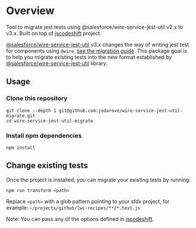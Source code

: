 # Overview

Tool to migrate jest tests using @salesforce/wire-service-jest-util v2.x to v3.x. Built on top of [jscodeshift](https://github.com/facebook/jscodeshift) project.

[@salesforce/wire-service-jest-util](https://github.com/salesforce/wire-service-jest-util/) v3.x changes the way of writing jest test for components using `@wire`, [see the migration guide](https://github.com/salesforce/wire-service-jest-util/blob/master/docs/migrating-from-version-2.x-to-3.x.md). This package goal is to help you migrate existing tests into the new format established by [@salesforce/wire-service-jest-util](https://github.com/salesforce/wire-service-jest-util/) library.

## Usage

### Clone this repository
```shell
git clone --depth 1 git@github.com:jodarove/wire-service-jest-util-migrate.git
cd wire-service-jest-util-migrate
```

### Install npm dependencies
```shell
npm install
```

## Change existing tests

Once the project is installed, you can migrate your existing tests by running:

`npm run transform <path>`

Replace `<path>` with a glob pattern pointing to your sfdx project, for example: `~/projects/github/lwc-recipes/**/*.test.js`

Note: You can pass any of the options defined in [jscodeshift](https://github.com/facebook/jscodeshift). 

